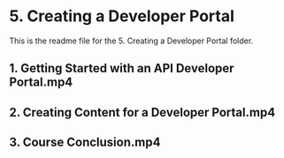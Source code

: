 # 5. Creating a Developer Portal

This is the readme file for the 5. Creating a Developer Portal folder.

## 1. Getting Started with an API Developer Portal.mp4

## 2. Creating Content for a Developer Portal.mp4

## 3. Course Conclusion.mp4

